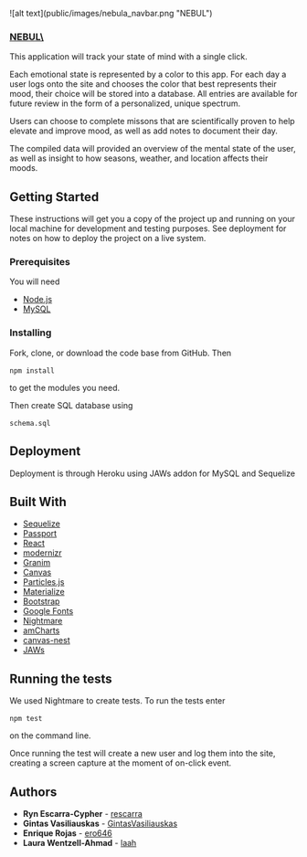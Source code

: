 ![alt text](public/images/nebula_navbar.png "NEBUL\")
### [NEBUL\\](https://nebula-color-moods.herokuapp.com/)


This application will track your state of mind with a single click.

Each emotional state is represented by a color to this app. For each day a user logs onto the site and chooses the color that best represents their mood, their choice will be stored into a database. All entries are available for future review in the form of a personalized, unique spectrum.

Users can choose to complete missons that are scientifically proven to help elevate and improve mood, as well as add notes to document their day.

The compiled data will provided an overview of the mental state of the user, as well as insight to how seasons, weather, and location affects their moods.

## Getting Started

These instructions will get you a copy of the project up and running on your local machine for development and testing purposes. See deployment for notes on how to deploy the project on a live system.

### Prerequisites

You will need

* [Node.js](https://nodejs.org/en/)
* [MySQL](https://www.mysql.com/)

### Installing

Fork, clone, or download the code base from GitHub. Then

```
npm install
```

to get the modules you need.

Then create SQL database using

```
schema.sql
```

## Deployment

Deployment is through Heroku using JAWs addon for MySQL and Sequelize

## Built With

* [Sequelize](http://docs.sequelizejs.com/)
* [Passport](http://www.passportjs.org/)
* [React](http://www.reactjs.org)
* [modernizr](https://modernizr.com/)
* [Granim](https://sarcadass.github.io/granim.js/)
* [Canvas](https://github.com/hustcc/canvas-nest.js)
* [Particles.js](https://vincentgarreau.com/particles.js/)
* [Materialize](https://materializecss.com)
* [Bootstrap](https://getbootstrap.com/)
* [Google Fonts](https://fonts.google.com/)
* [Nightmare](http://www.nightmarejs.org/)
* [amCharts](https://www.amcharts.com/)
* [canvas-nest](http://git.hust.cc/canvas-nest.js/)
* [JAWs](https://devcenter.heroku.com/articles/jawsdb)


## Running the tests

We used Nightmare to create tests. To run the tests enter
```
npm test
```
on the command line.

Once running the test will create a new user and log them into the site, creating a screen capture at the moment of on-click event.

## Authors

* **Ryn Escarra-Cypher** - [rescarra](https://github.com/rescarra)
* **Gintas Vasiliauskas** - [GintasVasiliauskas](https://github.com/GintasVasiliauskas)
* **Enrique Rojas** - [ero646](https://github.com/ero646)
* **Laura Wentzell-Ahmad** - [laah](https://github.com/laah)
